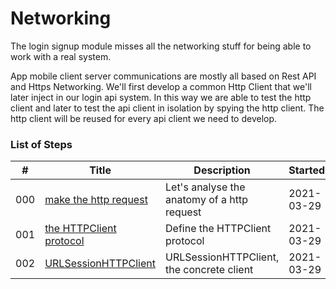 # Networking

The login signup module misses all the networking stuff for being able to work with a real system. 

App mobile client server communications are mostly all based on Rest API and Https Networking. We'll first develop a common Http Client that we'll later inject in our login api system. In this way we are able to test the http client and later to test the api client in isolation by spying the http client. The http client will be reused for every api client we need to develop.

### List of Steps

| #    | Title                                                        | Description                                 | Started    |
| ---- | ------------------------------------------------------------ | ------------------------------------------- | ---------- |
| 000  | [make the http request](003_Step_0/003_Step0_HttpRequest.md) | Let's analyse the anatomy of a http request | 2021-03-29 |
| 001  | [the HTTPClient protocol](003_Step_1/003_Step1_HTTPClient.md) | Define the HTTPClient protocol              | 2021-03-29 |
| 002  | [URLSessionHTTPClient](003_Step_2/003_Step2_URLSessionHTTPClient.md) | URLSessionHTTPClient, the concrete client   | 2021-03-29 |

